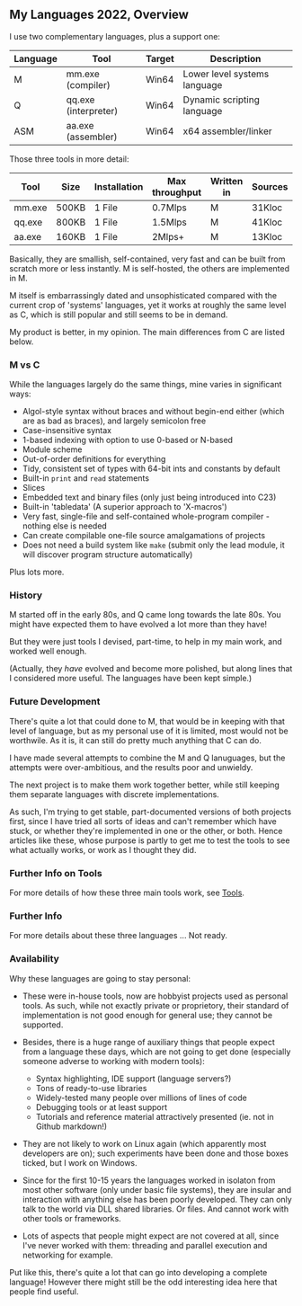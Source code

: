 ## My Languages 2022, Overview

I use two complementary languages, plus a support one:

Language | Tool | Target | Description
--- | --- | --- | ---
M | mm.exe (compiler) | Win64 | Lower level systems language
Q | qq.exe (interpreter) | Win64 | Dynamic scripting language
ASM | aa.exe (assembler) | Win64 | x64 assembler/linker

Those three tools in more detail:

Tool | Size |Installation | Max throughput | Written in | Sources | Build time | Dependencies
--- | --- | --- | --- | --- | --- | --- | ---
mm.exe | 500KB | 1 File | 0.7Mlps |M |  31Kloc | 80ms | None
qq.exe | 800KB | 1 File | 1.5Mlps | M |  41Kloc | 100ms | None
aa.exe | 160KB | 1 File | 2Mlps+ | M | 13Kloc | 50ms | None

Basically, they are smallish, self-contained, very fast and can be built from scratch more or less instantly. M is self-hosted, the others are implemented in M.

M itself is embarrassingly dated and unsophisticated compared with the current crop of 'systems' languages, yet it works at roughly the same level as C, which is still popular and still seems to be in demand.

My product is better, in my opinion. The main differences from C are listed below.

### M vs C

While the languages largely do the same things, mine varies in significant ways:

* Algol-style syntax without braces and without begin-end either (which are as bad as braces), and largely semicolon free
* Case-insensitive syntax
* 1-based indexing with option to use 0-based or N-based
* Module scheme
* Out-of-order definitions for everything
* Tidy, consistent set of types with 64-bit ints and constants by default
* Built-in `print` and `read` statements
* Slices
* Embedded text and binary files (only just being introduced into C23)
* Built-in 'tabledata' (A superior approach to 'X-macros')
* Very fast, single-file and self-contained whole-program compiler - nothing else is needed
* Can create compilable one-file source amalgamations of projects
* Does not need a build system like `make` (submit only the lead module, it will discover program structure automatically)

Plus lots more.

### History

M started off in the early 80s, and Q came long towards the late 80s. You might have expected them to have evolved a lot more than they have!

But they were just tools I devised, part-time, to help in my main work, and worked well enough.

(Actually, they *have* evolved and become more polished, but along lines that I considered more useful. The languages have been kept simple.)

### Future Development

There's quite a lot that could done to M, that would be in keeping with that level of language, but as my personal use of it is limited, most would not be worthwile. As it is, it can still do pretty much anything that C can do.

I have made several attempts to combine the M and Q lanuguages, but the attempts were over-ambitious, and the results poor and unwieldy.

The next project is to make them work together better, while still keeping them separate languages with discrete implementations.

As such, I'm trying to get stable, part-documented versions of both projects first, since I have tried all sorts of ideas and can't remember which have stuck, or whether they're implemented in one or the other, or both. Hence articles like these, whose purpose is partly to get me to test the tools to see what actually works, or work as I thought they did.

### Further Info on Tools

For more details of how these three main tools work, see [Tools](Tools.md).

### Further Info

For more details about these three languages ... Not ready.

###  Availability

Why these languages are going to stay personal:

* These were in-house tools, now are hobbyist projects used as personal tools. As such, while not exactly private or proprietory, their standard of implementation is not good enough for general use; they cannot be supported.

* Besides, there is a huge range of auxiliary things that people expect from a language these days, which are not going to get done (especially someone adverse to working with modern tools):
  * Syntax highlighting, IDE support (language servers?)
  * Tons of ready-to-use libraries
  * Widely-tested many people over millions of lines of code
  * Debugging tools or at least support
  * Tutorials and reference material attractively presented (ie. not in Github markdown!)

* They are not likely to work on Linux again (which apparently most developers are on); such experiments have been done and those boxes ticked, but I work on Windows.

* Since for the first 10-15 years the languages worked in isolaton from most other software (only under basic file systems), they are insular and interaction with anything else has been poorly developed. They can only talk to the world via DLL shared libraries. Or files. And cannot work with other tools or frameworks.

* Lots of aspects that people might expect are not covered at all, since I've never worked with them: threading and parallel execution and networking for example.

Put like this, there's quite a lot that can go into developing a complete language! However there might still be the odd interesting idea here that people find useful.
